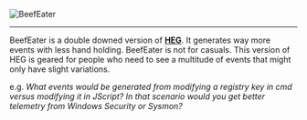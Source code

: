 
![BeefEater](https://github.com/user-attachments/assets/ae7eeaff-4e86-4d13-a7b9-b534ee8208d8)
***

BeefEater is a double downed version of **[HEG](https://github.com/conway87/HEG-3.0)**. It generates way more events with less hand holding. BeefEater is not for casuals. This version of HEG is geared for people who need to see a multitude of events that might only have slight variations. 

e.g. *What events would be generated from modifying a registry key in cmd versus modifying it in JScript? In that scenario would you get better telemetry from Windows Security or Sysmon?*

